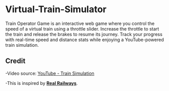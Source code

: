 # Virtual-Train-Simulator
Train Operator Game is an interactive web game where you control the speed of a virtual train using a throttle slider. Increase the throttle to start the train and release the brakes to resume its journey. Track your progress with real-time speed and distance stats while enjoying a YouTube-powered train simulation.

## Credit
-Video source: [YouTube - Train Simulation](https://www.youtube.com/watch?v=kUDxhIyaCEA)

-This is inspired by **[Real Railways](http://www.realrailways.com)**.
